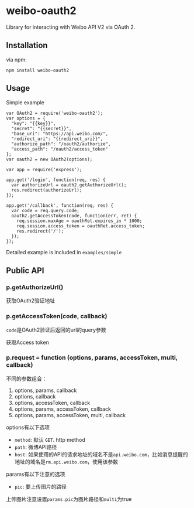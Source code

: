 weibo-oauth2
============

Library for interacting with Weibo API V2 via OAuth 2.

Installation
------------

via npm:

    npm install weibo-oauth2

Usage
----------

Simple example

    var OAuth2 = require('weibo-oauth2');
    var options = {
      "key": "{{key}}",
      "secret": "{{secret}}",
      "base_uri": "https://api.weibo.com/",
      "redirect_uri": "{{redirect_uri}}",
      "authorize_path": "/oauth2/authorize",
      "access_path": "/oauth2/access_token"
    };
    var oauth2 = new OAuth2(options);

    var app = require('express');

    app.get('/login', function(req, res) {
      var authorizeUrl = oauth2.getAuthorizeUrl();
      res.redirect(authorizeUrl);
    });

    app.get('/callback', function(req, res) {
      var code = req.query.code;
      oauth2.getAccessToken(code, function(err, ret) {
        req.session.maxAge = oauthRet.expires_in * 1000;
        req.session.access_token = oauthRet.access_token;
        res.redirect('/');
      });
    });

Detailed example is included in `examples/simple`

Public API
----------

### p.getAuthorizeUrl()

获取OAuth2验证地址

### p.getAccessToken(code, callback)

`code`是OAuth2验证后返回的url的query参数

获取Access token

### p.request = function (options, params, accessToken, multi, callback)

不同的参数组合：

1.  options, params, callback
2.  options, callback
3.  options, accessToken, callback
4.  options, params, accessToken, callback
5.  options, params, accessToken, multi, callback

options有以下选项

+   `method`: 默认 `GET`. http method
+   `path`: 微博API路径
+   `host`: 如果使用的API的请求地址的域名不是`api.weibo.com`，比如消息提醒的地址的域名是`rm.api.weibo.com`，使用该参数

params有以下注意的选项

+   `pic`: 要上传图片的路径

上传图片注意设置`params.pic`为图片路径和`multi`为true